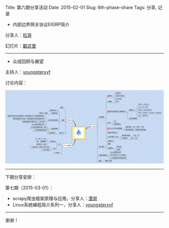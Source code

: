 Title: 第六期分享活动
Date: 2015-02-01
Slug: 6th-phase-share
Tags: 分享, 记录

- 内部边界网关协议EIGRP简介

分享人：[松哥](https://github.com/aachenxiaosong)

幻灯片：[戳这里](http://pan.baidu.com/s/1mgn6Ruo)

------

- 众成回顾与展望

主持人：[youngsterxyf](https://github.com/youngsterxyf)

讨论内容：

![zc-2015](https://raw.githubusercontent.com/HappyTechGroup/HappyTechGroup.github.io/master/upload/pics/zc.png)

------

下期分享安排：

第七期（2015-03-01）：

- scrapy爬虫框架原理与应用，分享人：[潜哥](https://github.com/qian-zhu)
- Linux系统编程简介系列一，分享人：[youngsterxyf](https://github.com/youngsterxyf)

------

谢谢！
